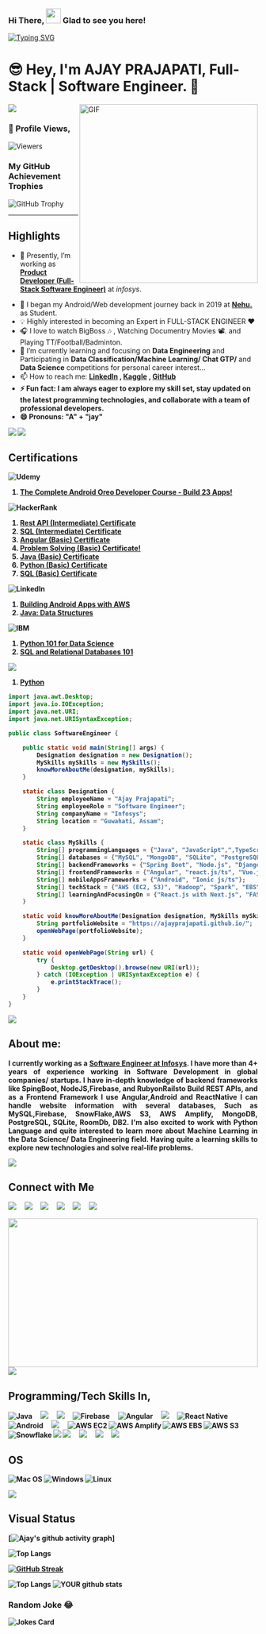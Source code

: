  

### Hi There, <img src="https://raw.githubusercontent.com/iampavangandhi/iampavangandhi/master/gifs/Hi.gif" width="30px" >   Glad to see you here!

[![Typing SVG](https://readme-typing-svg.herokuapp.com/?size=45&width=600&center=true&vCenter=true&color=FD428E&font=Maven+Pro&lines=Hey,+I%27m+Backend+Developer;Hey,+I%27m+Front+End+Developer;Hey,+I%27m+Full+Stack+Developer)](https://git.io/typing-svg)
# 😎 Hey, I'm **AJAY PRAJAPATI**, Full-Stack | Software Engineer. 🔰 

<!-- 

<div class="text-danger"> <b> Thanks to Reach out My Page here, </b> </div> -->

<!--  https://user-images.githubusercontent.com/57037068/88589670-8c77e580-d06a-11ea-8067-696c17a6a496.gif   -->

<img src="https://raw.githubusercontent.com/andreasbm/readme/master/assets/lines/water.png" />

<img align="right" alt="GIF" src="https://gifimage.net/wp-content/uploads/2018/06/trabajo-gif-4.gif" width="360"/>

### :eyes: Profile Views,
<img alt="Viewers" src="https://komarev.com/ghpvc/?username=vikas-ukani&color=green&style=flat-square"/>

### My GitHub Achievement Trophies
![GitHub Trophy](https://github-profile-trophy.vercel.app/?username=xclusive43&theme=discord)
<!-- Place this tag where you want the button to render. -->
<!-- <a class="github-button" href="https://github.com/vikas-ukani" data-color-scheme="no-preference: dark; light: light; dark: dark;" data-size="large" aria-label="Follow @vikas-ukani on GitHub">Follow @vikas-ukani</a> -->

<!-- <img src="https://raw.githubusercontent.com/andreasbm/readme/master/assets/lines/colored.png" /> -->
<hr />

## Highlights

<ul>
 
 <li> <p class="text-align: justify;">🔭 Presently, I’m working as <a href="https://www.linkedin.com/in/vikas-ukani-a02499167/"><b>Product Developer (Full-Stack Software Engineer)</b></a> at <i>infosys</i>.</p></li>
 <li> 💼 I began my Android/Web development journey back in 2019 at <a href="https://www.coruscatesolution.com/"><b>Nehu.</b> </a> as Student.</li>
 
 <li> 💡 Highly interested in becoming an Expert in FULL-STACK ENGINEER ❤️</li>
 <li> 🎧 I love to watch BigBoss 🎶 , Watching Documentry Movies 📽️. and Playing TT/Football/Badminton.</li>
 
 <li> 🌱 I’m currently learning and focusing on <b>Data Engineering</b> and Participating in <b>Data Classification/Machine Learning/ Chat GTP/</b> and <b>Data Science</b> competitions for personal career interest...</li>
 <li> 📫 How to reach me: <b> <a href="https://www.linkedin.com/in/ajay-prajapati%F0%9F%A6%BE-294b401ab/" target="_blank" class="text-primary"> LinkedIn</a> , <a href="https://www.kaggle.com/ajayprajapati123" target="_blank" class="text-info"> Kaggle</a> , <a href="https://github.com/xclusive43" target="_blank" class="text-dark"> GitHub</a> </li>
 
  <li> ⚡ Fun fact: I am always eager to explore my skill set, stay updated on the latest programming technologies, and collaborate with a team of professional developers.</li>
  <li> 😄 Pronouns: <b>"A"</b> + <b>"jay"</b> </li>
  
</ul>

<img src="https://raw.githubusercontent.com/andreasbm/readme/master/assets/lines/dark.png" />
<img src="https://raw.githubusercontent.com/andreasbm/readme/master/assets/lines/colored.png" />

## Certifications
![Udemy](https://img.shields.io/badge/Udemy-Online_Courses-orange) </br>
1. <a href="https://www.udemy.com/certificate/UC-3b8f0eee-87ec-4322-a0e6-d0be21c53b5d/">The Complete Android Oreo Developer Course - Build 23 Apps!</a> </br>

![HackerRank](https://img.shields.io/badge/HackerRank-2EC866?style=for-the-badge&logo=hackerrank&logoColor=white) </br>
1. <a href="https://www.hackerrank.com/certificates/6e0825be6076">Rest API (Intermediate) Certificate</a> </br>
2. <a href="https://www.hackerrank.com/certificates/4c2d1af22931">SQL (Intermediate) Certificate</a> </br>
3. <a href="https://www.hackerrank.com/certificates/50908f6b7efa">Angular (Basic) Certificate</a> </br>
4. <a href="https://www.hackerrank.com/certificates/5eb39f568a08">Problem Solving (Basic) Certificate!</a> </br>
5. <a href="https://www.hackerrank.com/certificates/fa833636370e">Java (Basic) Certificate</a> </br>
6. <a href="https://www.hackerrank.com/certificates/db8e2ef72dd4">Python (Basic) Certificate</a> </br>
7. <a href="https://www.hackerrank.com/certificates/658486b12aee">SQL (Basic) Certificate</a> </br>

![LinkedIn](https://img.shields.io/badge/LinkedIn-0077B5?style=for-the-badge&logo=linkedin&logoColor=white) </br>
1. <a href="https://drive.google.com/file/d/14NpvURytJ2DrORt71kaDUeMXCqtdGzo0/view">Building Android Apps with AWS</a> </br>
2. <a href="https://www.linkedin.com/learning/certificates/35a3b5da589bf7697dad1d5ea025c74831046e7eedf95c05cb6906a4fe6e80c2?trk=backfilled_certificate">Java: Data Structures</a> </br>

![IBM](https://img.shields.io/badge/IBM-054ADA?style=for-the-badge&logo=ibm&logoColor=white) </br>
1. <a href="https://courses.cognitiveclass.ai/certificates/8a77f3e7222b4b42986d4eb0ae22ad17">Python 101 for Data Science</a> </br>
2. <a href="https://courses.cognitiveclass.ai/certificates/fdbd983b69224c6eb85dd85b5f319040">SQL and Relational Databases 101</a> </br>

<img src="https://img.shields.io/badge/Kaggle-%2320BEFF.svg?&style=for-the-badge&logo=Kaggle&color=yellow&logoColor=white" /></br>
1. <a href="https://www.kaggle.com/learn/certification/ajayprajapati123/python">Python</a> </br>
 
```java
import java.awt.Desktop;
import java.io.IOException;
import java.net.URI;
import java.net.URISyntaxException;

public class SoftwareEngineer {

    public static void main(String[] args) {
        Designation designation = new Designation();
        MySkills mySkills = new MySkills();
        knowMoreAboutMe(designation, mySkills);
    }

    static class Designation {
        String employeeName = "Ajay Prajapati";
        String employeeRole = "Software Engineer";
        String companyName = "Infosys";
        String location = "Guwahati, Assam";
    }

    static class MySkills {
        String[] programmingLanguages = {"Java", "JavaScript",",TypeScrpit", "Python", "SQL", "Kotlin"};
        String[] databases = {"MySQL", "MongoDB", "SQLite", "PostgreSQL"};
        String[] backendFrameworks = {"Spring Boot", "Node.js", "Django"};
        String[] frontendFrameworks = {"Angular", "react.js/ts", "Vue.js", "Next.js", };
        String[] mobileAppsFrameworks = {"Android", "Ionic js/ts"};
        String[] techStack = {"AWS (EC2, S3)", "Hadoop", "Spark", "EBS","Firebase","SnowFlake","MongoDB","LAMP Stack", "WAMP Stack"};
        String[] learningAndFocusingOn = {"React.js with Next.js", "FAST API", "Django", "AWS Services", "CI & CD Development"};
    }

    static void knowMoreAboutMe(Designation designation, MySkills mySkills) {
        String portfolioWebsite = "https://ajayprajapati.github.io/";
        openWebPage(portfolioWebsite);
    }

    static void openWebPage(String url) {
        try {
            Desktop.getDesktop().browse(new URI(url));
        } catch (IOException | URISyntaxException e) {
            e.printStackTrace();
        }
    }
}

```
<!-- - ⚡ Fun fact: ... -->
<!-- - 👯 I’m looking to collaborate on ... -->
<!-- - 🤔 I’m looking for help with ... -->
<!-- - 💬 Ask me about ... -->

<img src="https://raw.githubusercontent.com/andreasbm/readme/master/assets/lines/dark.png" />


## About me: 

<p style="text-align: justify;">
I currently working as a <a href="https://www.linkedin.com/in/ajay-prajapati%F0%9F%A6%BE-294b401ab/"><b>Software Engineer at Infosys</b></a>. I have more than 4+ years of experience working in Software Development in global companies/ startups. I have in-depth knowledge of backend frameworks like SpingBoot, NodeJS,Firebase, and RubyonRailsto Build REST APIs, and as a Frontend Framework I use Angular,Android and ReactNative  I can handle website information with several databases, Such as MySQL,Firebase, SnowFlake,AWS S3, AWS Amplify, MongoDB, PostgreSQL, SQLite, RoomDb, DB2. I'm also excited to work with Python Language and quite interested to learn more about Machine Learning in the Data Science/ Data Engineering field. Having quite a learning skills to explore new technologies and solve real-life problems.
</p>

 
<img src="https://raw.githubusercontent.com/andreasbm/readme/master/assets/lines/rainbow.png" />

## Connect with Me

[<img src="https://img.shields.io/badge/linkedin-%230077B5.svg?&style=for-the-badge&logo=linkedin&logoColor=white" />](https://www.linkedin.com/in/ajay-prajapati%F0%9F%A6%BE-294b401ab/)          &nbsp;  &nbsp;          [<img src="https://img.shields.io/badge/Stackoverflow-%fd75454.svg?&style=for-the-badge&logo=stackoverflow&color=red&logoColor=white" />](https://stackoverflow.com/users/10214161/jayee)          &nbsp;  &nbsp;          [<img src="https://img.shields.io/badge/Kaggle-%2320BEFF.svg?&style=for-the-badge&logo=Kaggle&color=yellow&logoColor=white" />](https://www.kaggle.com/ajayprajapati123)          &nbsp;  &nbsp;          [<img src="https://img.shields.io/badge/facebook-blue?style=for-the-badge&logo=facebook&logoColor=white" />](https://www.facebook.com/XCLUSIVE.JAYEE)    &nbsp;  &nbsp;          [<img src="https://img.shields.io/badge/stackexchange-%ca64564.svg?&style=for-the-badge&logo=stackexchange&color=orange&logoColor=white" />](https://datascience.stackexchange.com/users/164628/jayee)          &nbsp;  &nbsp;          [<img src="https://img.shields.io/badge/dataquest-%ca64564.svg?&style=for-the-badge&logo=dataquest&color=purple&logoColor=white" />](https://app.dataquest.io/dashboard)    


<img src="https://github.com/vikas-ukani/vikas-ukani/blob/master/violine.gif" height=300 width="100%" />

<img src="https://raw.githubusercontent.com/andreasbm/readme/master/assets/lines/dark.png" />


## Programming/Tech Skills In,
![Java](https://img.shields.io/badge/Java-007396?style=for-the-badge&logo=java&logoColor=white) &nbsp;  &nbsp;
<img src="https://img.shields.io/badge/javascript-%23D00000.svg?&style=for-the-badge&logo=javascript&logoColor=white" />  &nbsp;  &nbsp; <img src="https://img.shields.io/badge/mysql-%FFFFFF.svg?&style=for-the-badge&logo=mysql&logoColor=white" />    &nbsp; &nbsp;
![Firebase](https://img.shields.io/badge/Firebase-FFCA28?style=for-the-badge&logo=firebase&logoColor=black) &nbsp; &nbsp;
![Angular](https://img.shields.io/badge/Angular-DD0031?style=for-the-badge&logo=angular&logoColor=white) &nbsp; &nbsp;
<img src="https://img.shields.io/badge/reactjs-%233756AB.svg?&style=for-the-badge&logo=react&logoColor=white" />    &nbsp; &nbsp; 
![React Native](https://img.shields.io/badge/React_Native-61DAFB?style=for-the-badge&logo=react&logoColor=white)  &nbsp; &nbsp;
![Android](https://img.shields.io/badge/Android-3DDC84?style=for-the-badge&logo=android&logoColor=white) &nbsp; &nbsp;
<img src="https://img.shields.io/badge/nodejs-%23FCC624.svg?&style=for-the-badge&logo=node&logoColor=white" />    &nbsp; &nbsp;
![AWS EC2](https://img.shields.io/badge/AWS_EC2-232F3E?style=for-the-badge&logo=amazonaws&logoColor=white)
![AWS Amplify](https://img.shields.io/badge/AWS_Amplify-FF9900?style=for-the-badge&logo=aws-amplify&logoColor=black)
![AWS EBS](https://img.shields.io/badge/AWS_Elastic_Beanstalk-232F3E?style=for-the-badge&logo=amazonaws&logoColor=white)
![AWS S3](https://img.shields.io/badge/AWS_S3-569A31?style=for-the-badge&logo=amazonaws&logoColor=white)
![Snowflake](https://img.shields.io/badge/Snowflake-0057E7?style=for-the-badge&logo=snowflake&logoColor=white)
<img src="https://img.shields.io/badge/mongodb-%23FF00AA.svg?&style=for-the-badge&logo=mysql&logoColor=white" />
<img src="https://img.shields.io/badge/PHP-%233776AB.svg?&style=for-the-badge&logo=php&logoColor=white" />  &nbsp;  &nbsp;  <img src="https://img.shields.io/badge/laravel-%23D00000.svg?&style=for-the-badge&logo=laravel&logoColor=white" />    &nbsp; &nbsp;
<img src="https://img.shields.io/badge/vuejs-%23FCC624.svg?&style=for-the-badge&logo=vuejs&logoColor=white" />   &nbsp; &nbsp;      <img src="https://img.shields.io/badge/Python-%FFFFFF.svg?&style=for-the-badge&logo=python&logoColor=white" />  &nbsp; &nbsp;  &nbsp;  
## OS 
![Mac OS](https://img.shields.io/badge/macOS-000000?style=for-the-badge&logo=apple&logoColor=white)
![Windows](https://img.shields.io/badge/Windows-0078D6?style=for-the-badge&logo=windows&logoColor=white)
![Linux](https://img.shields.io/badge/Linux-FCC624?style=for-the-badge&logo=linux&logoColor=black)

<img src="https://raw.githubusercontent.com/andreasbm/readme/master/assets/lines/colored.png" />

## Visual Status

[![Ajay's github activity graph](https://github-readme-activity-graph.vercel.app/graph?username=xclusive43&bg_color=1A1B27&color=d8abd5&line=ffff00&point=ffc800&area=true&hide_border=false)] 

![Top Langs](https://github-readme-stats.vercel.app/api/top-langs/?username=xclusive43&hide_progress=true)

[![GitHub Streak](https://github-readme-streak-stats.herokuapp.com/?user=xclusive43&theme=radical)](https://git.io/streak-stats)

![Top Langs](https://github-readme-stats.vercel.app/api/top-langs/?username=xclusive43&show_icons=true&theme=radical) ![YOUR github stats](https://github-readme-stats.vercel.app/api?username=xclusive43&show_icons=true&theme=radical)

 
### Random Joke 😂
![Jokes Card](https://readme-jokes.vercel.app/api)


